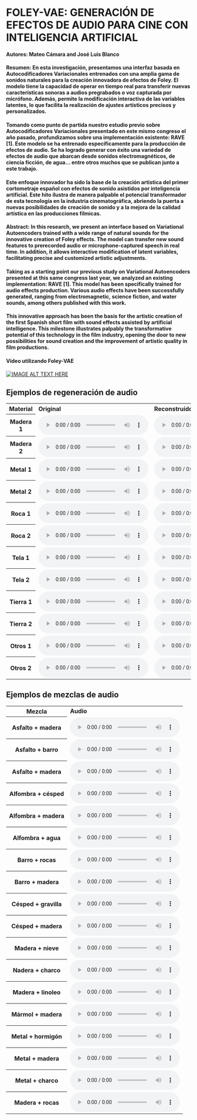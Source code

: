 # FOLEY-VAE: GENERACIÓN DE EFECTOS DE AUDIO PARA CINE CON INTELIGENCIA ARTIFICIAL

#### Autores: Mateo Cámara and José Luis Blanco

#### Resumen: En esta investigación, presentamos una interfaz basada en Autocodificadores Variacionales entrenados con una amplia gama de sonidos naturales para la creación innovadora de efectos de Foley. El modelo tiene la capacidad de operar en tiempo real para transferir nuevas características sonoras a audios pregrabados o voz capturada por micrófono. Además, permite la modificación interactiva de las variables latentes, lo que facilita la realización de ajustes artísticos precisos y personalizados.

#### Tomando como punto de partida nuestro estudio previo sobre Autocodificadores Variacionales presentado en este mismo congreso el año pasado, profundizamos sobre una implementación existente: RAVE [1]. Este modelo se ha entrenado específicamente para la producción de efectos de audio. Se ha logrado generar con éxito una variedad de efectos de audio que abarcan desde sonidos electromagnéticos, de ciencia ficción, de agua… entre otros muchos que se publican junto a este trabajo.

#### Este enfoque innovador ha sido la base de la creación artística del primer cortometraje español con efectos de sonido asistidos por inteligencia artificial. Este hito ilustra de manera palpable el potencial transformador de esta tecnología en la industria cinematográfica, abriendo la puerta a nuevas posibilidades de creación de sonido y a la mejora de la calidad artística en las producciones fílmicas.

#### Abstract: In this research, we present an interface based on Variational Autoencoders trained with a wide range of natural sounds for the innovative creation of Foley effects. The model can transfer new sound features to prerecorded audio or microphone-captured speech in real time. In addition, it allows interactive modification of latent variables, facilitating precise and customized artistic adjustments.

#### Taking as a starting point our previous study on Variational Autoencoders presented at this same congress last year, we analyzed an existing implementation: RAVE [1]. This model has been specifically trained for audio effects production. Various audio effects have been successfully generated, ranging from electromagnetic, science fiction, and water sounds, among others published with this work.

#### This innovative approach has been the basis for the artistic creation of the first Spanish short film with sound effects assisted by artificial intelligence. This milestone illustrates palpably the transformative potential of this technology in the film industry, opening the door to new possibilities for sound creation and the improvement of artistic quality in film productions. 


#### Vídeo utilizando Foley-VAE

[![IMAGE ALT TEXT HERE](https://img.youtube.com/vi/qtZIa1xbdBs/0.jpg)](https://www.youtube.com/watch?v=qtZIa1xbdBs)

## Ejemplos de regeneración de audio

<div class="figure">
    <table>
        <tbody>
            <!-- Row 1 -->
            <tr>
                <th>Material</th>
                <td><b>Original</b></td>
                <td><b>Reconstruído</b></td>
            </tr>
            <!-- Row 2 -->
            <tr>
                <th>Madera 1</th>
                <td>
                    <audio controls="">
                        <source src="github_samples3/original/SNEAK_HW2_FNM_ST_02-05_WALK_KMR81.R.wav">
                    </audio>
                </td>
                <td>
                    <audio controls="">
                        <source src="github_samples3/reconstruido/SNEAK_HW2_FNM_ST_02-05_WALK_KMR81.R.wav">
                    </audio>
                </td>
            </tr>
            <!-- Row 3 -->
            <tr>
                <th>Madera 2</th>
                <td>
                    <audio controls="">
                        <source src="github_samples3/original/HEEL_HW5 DOCK_05-06_WALK_416.L.wav">
                    </audio>
                </td>
                <td>
                    <audio controls="">
                        <source src="github_samples3/reconstruido/HEEL_HW5 DOCK_05-06_WALK_416.L.wav">
                    </audio>
                </td>
            </tr>
            <!-- Row 4 -->
            <tr>
                <th>Metal 1</th>
                <td>
                    <audio controls="">
                        <source src="github_samples3/original/HEEL_METAL1_05-04_WALK_KMR81.R.wav">
                    </audio>
                </td>
                <td>
                    <audio controls="">
                        <source src="github_samples3/reconstruido/HEEL_METAL1_05-04_WALK_KMR81.R.wav">
                    </audio>
                </td>
            </tr>
            <!-- Row 5 -->
            <tr>
                <th>Metal 2</th>
                <td>
                    <audio controls="">
                        <source src="github_samples3/original/SNEAK_GRATE_07-07_WALK_KMR81.R.wav">
                    </audio>
                </td>
                <td>
                    <audio controls="">
                        <source src="github_samples3/reconstruido/SNEAK_GRATE_07-07_WALK_KMR81.R.wav">
                    </audio>
                </td>
            </tr>
            <!-- Row 6 -->
            <tr>
                <th>Roca 1</th>
                <td>
                    <audio controls="">
                        <source src="github_samples3/original/DRESS_ASPH_06-04_WALK_KMR81.R.wav">
                    </audio>
                </td>
                <td>
                    <audio controls="">
                        <source src="github_samples3/reconstruido/DRESS_ASPH_06-04_WALK_KMR81.R.wav">
                    </audio>
                </td>
            </tr>
            <!-- Row 7 -->
            <tr>
                <th>Roca 2</th>
                <td>
                    <audio controls="">
                        <source src="github_samples3/original/FLAT_MARBLE_08-06_WALK_416.L.wav">
                    </audio>
                </td>
                <td>
                    <audio controls="">
                        <source src="github_samples3/reconstruido/FLAT_MARBLE_08-06_WALK_416.L.wav">
                    </audio>
                </td>
            </tr>
            <!-- Row 8 -->
            <tr>
                <th>Tela 1</th>
                <td>
                    <audio controls="">
                        <source src="github_samples3/original/BOOT_CARP1_19-04_WALK_KMR81.R.wav">
                    </audio>
                </td>
                <td>
                    <audio controls="">
                        <source src="github_samples3/reconstruido/BOOT_CARP1_19-04_WALK_KMR81.R.wav">
                    </audio>
                </td>
            </tr>
            <!-- Row 9 -->
            <tr>
                <th>Tela 2</th>
                <td>
                    <audio controls="">
                        <source src="github_samples3/original/HEEL_CARP1_06-05_WALK_416.L.wav">
                    </audio>
                </td>
                <td>
                    <audio controls="">
                        <source src="github_samples3/reconstruido/HEEL_CARP1_06-05_WALK_416.L.wav">
                    </audio>
                </td>
            </tr>
            <!-- Row 10 -->
            <tr>
                <th>Tierra 1</th>
                <td>
                    <audio controls="">
                        <source src="github_samples3/original/BOOT_GRASS_WALK_416.L.wav">
                    </audio>
                </td>
                <td>
                    <audio controls="">
                        <source src="github_samples3/reconstruido/BOOT_GRASS_WALK_416.L.wav">
                    </audio>
                </td>
            </tr>
            <!-- Row 11 -->
            <tr>
                <th>Tierra 2</th>
                <td>
                    <audio controls="">
                        <source src="github_samples3/original/BOOT_DIRT_WALK_KMR81.R.wav">
                    </audio>
                </td>
                <td>
                    <audio controls="">
                        <source src="github_samples3/reconstruido/BOOT_DIRT_WALK_KMR81.R.wav">
                    </audio>
                </td>
            </tr>
            <!-- Row 12 -->
            <tr>
                <th>Otros 1</th>
                <td>
                    <audio controls="">
                        <source src="github_samples3/original/SNEAK_SNOW_SWEET_WALK_KMR81.R.wav">
                    </audio>
                </td>
                <td>
                    <audio controls="">
                        <source src="github_samples3/reconstruido/SNEAK_SNOW_SWEET_WALK_KMR81.R.wav">
                    </audio>
                </td>
            </tr>
            <!-- Row 13 -->
            <tr>
                <th>Otros 2</th>
                <td>
                    <audio controls="">
                        <source src="github_samples3/original/SNEAK_WATER_SWEET_WALK_KMR81.R.wav">
                    </audio>
                </td>
                <td>
                    <audio controls="">
                        <source src="github_samples3/reconstruido/SNEAK_WATER_SWEET_WALK_KMR81.R.wav">
                    </audio>
                </td>
            </tr>
        </tbody>
    </table>
</div>


## Ejemplos de mezclas de audio

<div class="figure">
    <table>
        <tbody>
            <!-- Row 1 -->
            <tr>
                <th>Mezcla</th>
                <td><b>Audio</b></td>
            </tr>
            <!-- Row 2 -->
            <tr>
                <th>Asfalto + madera</th>
                <td>
                    <audio controls="">
                        <source src="github_samples3/mezcla/mezcla_ASPH_CREAK.wav">
                    </audio>
                </td>
            </tr>
            <!-- Row 3 -->
            <tr>
                <th>Asfalto + barro</th>
                <td>
                    <audio controls="">
                        <source src="github_samples3/mezcla/mezcla_ASPH_DIRT.wav">
                    </audio>
                </td>
            </tr>
            <!-- Row 4 -->
            <tr>
                <th>Asfalto + madera</th>
                <td>
                    <audio controls="">
                        <source src="github_samples3/mezcla/mezcla_ASPH_H6.wav">
                    </audio>
                </td>
            </tr>
            <!-- Row 5 -->
            <tr>
                <th>Alfombra + césped</th>
                <td>
                    <audio controls="">
                        <source src="github_samples3/mezcla/mezcla_CARP1_GRASS.wav">
                    </audio>
                </td>
            </tr>
            <!-- Row 6 -->
            <tr>
                <th>Alfombra + madera</th>
                <td>
                    <audio controls="">
                        <source src="github_samples3/mezcla/mezcla_CARP1_HW4.wav">
                    </audio>
                </td>
            </tr>
            <!-- Row 7 -->
            <tr>
                <th>Alfombra + agua</th>
                <td>
                    <audio controls="">
                        <source src="github_samples3/mezcla/mezcla_CARP1_WATER.wav">
                    </audio>
                </td>
            </tr>
            <!-- Row 8 -->
            <tr>
                <th>Barro + rocas</th>
                <td>
                    <audio controls="">
                        <source src="github_samples3/mezcla/mezcla_DIRT_ROCKS.wav">
                    </audio>
                </td>
            </tr>
            <!-- Row 9 -->
            <tr>
                <th>Barro + madera</th>
                <td>
                    <audio controls="">
                        <source src="github_samples3/mezcla/mezcla_DIRT_TILE.wav">
                    </audio>
                </td>
            </tr>
            <!-- Row 10 -->
            <tr>
                <th>Césped + gravilla</th>
                <td>
                    <audio controls="">
                        <source src="github_samples3/mezcla/mezcla_GRASS_GRAVEL.wav">
                    </audio>
                </td>
            </tr>
            <!-- Row 11 -->
            <tr>
                <th>Césped + madera</th>
                <td>
                    <audio controls="">
                        <source src="github_samples3/mezcla/mezcla_GRASS_H1.wav">
                    </audio>
                </td>
            </tr>
            <!-- Row 12 -->
            <tr>
                <th>Madera + nieve</th>
                <td>
                    <audio controls="">
                        <source src="github_samples3/mezcla/mezcla_H3_SNOW.wav">
                    </audio>
                </td>
            </tr>
            <!-- Row 13 -->
            <tr>
                <th>Nadera + charco</th>
                <td>
                    <audio controls="">
                        <source src="github_samples3/mezcla/mezcla_H4_PUDDLE.wav">
                    </audio>
                </td>
            </tr>
            <!-- Row 14 -->
            <tr>
                <th>Madera + linoleo</th>
                <td>
                    <audio controls="">
                        <source src="github_samples3/mezcla/mezcla_H5 DOCK_lino.wav">
                    </audio>
                </td>
            </tr>
            <!-- Row 15 -->
            <tr>
                <th>Mármol + madera</th>
                <td>
                    <audio controls="">
                        <source src="github_samples3/mezcla/mezcla_MARBLE_H3.wav">
                    </audio>
                </td>
            </tr>
            <!-- Row 16 -->
            <tr>
                <th>Metal + hormigón</th>
                <td>
                    <audio controls="">
                        <source src="github_samples3/mezcla/mezcla_METAL1_CONC .wav">
                    </audio>
                </td>
            </tr>
            <!-- Row 17 -->
            <tr>
                <th>Metal + madera</th>
                <td>
                    <audio controls="">
                        <source src="github_samples3/mezcla/mezcla_METAL1_H1.wav">
                    </audio>
                </td>
            </tr>
            <!-- Row 18 -->
            <tr>
                <th>Metal + charco</th>
                <td>
                    <audio controls="">
                        <source src="github_samples3/mezcla/mezcla_METAL1_PUDDLE.wav">
                    </audio>
                </td>
            </tr>
            <!-- Row 19 -->
            <tr>
                <th>Madera + rocas</th>
                <td>
                    <audio controls="">
                        <source src="github_samples3/mezcla/mezcla_TILE_ROCKS.wav">
                    </audio>
                </td>
            </tr>
        </tbody>
    </table>
</div>